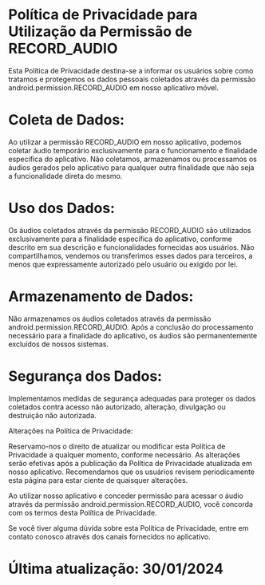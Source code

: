 # Política de Privacidade para Utilização da Permissão de RECORD_AUDIO

Esta Política de Privacidade destina-se a informar os usuários sobre como tratamos e protegemos os dados pessoais coletados através da permissão android.permission.RECORD_AUDIO em nosso aplicativo móvel.

# Coleta de Dados:

Ao utilizar a permissão RECORD_AUDIO em nosso aplicativo, podemos coletar áudio temporário exclusivamente para o funcionamento e finalidade específica do aplicativo. Não coletamos, armazenamos ou processamos os áudios gerados pelo aplicativo para qualquer outra finalidade que não seja a funcionalidade direta do mesmo.

# Uso dos Dados:

Os áudios coletados através da permissão RECORD_AUDIO são utilizados exclusivamente para a finalidade específica do aplicativo, conforme descrito em sua descrição e funcionalidades fornecidas aos usuários. Não compartilhamos, vendemos ou transferimos esses dados para terceiros, a menos que expressamente autorizado pelo usuário ou exigido por lei.

# Armazenamento de Dados:

Não armazenamos os áudios coletados através da permissão android.permission.RECORD_AUDIO. Após a conclusão do processamento necessário para a finalidade do aplicativo, os áudios são permanentemente excluídos de nossos sistemas.

# Segurança dos Dados:

Implementamos medidas de segurança adequadas para proteger os dados coletados contra acesso não autorizado, alteração, divulgação ou destruição não autorizada.

Alterações na Política de Privacidade:

Reservamo-nos o direito de atualizar ou modificar esta Política de Privacidade a qualquer momento, conforme necessário. As alterações serão efetivas após a publicação da Política de Privacidade atualizada em nosso aplicativo. Recomendamos que os usuários revisem periodicamente esta página para estar ciente de quaisquer alterações.

Ao utilizar nosso aplicativo e conceder permissão para acessar o áudio através da permissão android.permission.RECORD_AUDIO, você concorda com os termos desta Política de Privacidade.

Se você tiver alguma dúvida sobre esta Política de Privacidade, entre em contato conosco através dos canais fornecidos no aplicativo.

# Última atualização: 30/01/2024
